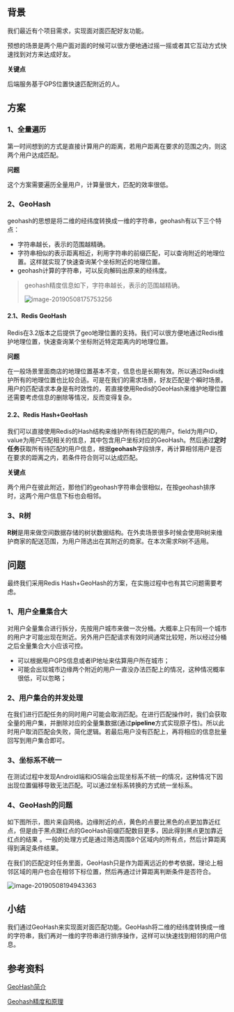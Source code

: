 ## 背景

我们最近有个项目需求，实现面对面匹配好友功能。

预想的场景是两个用户面对面的时候可以很方便地通过摇一摇或者其它互动方式快速找到对方来达成好友。

**关键点**

后端服务基于GPS位置快速匹配附近的人。

## 方案

### 1、全量遍历

第一时间想到的方式是直接计算用户的距离，若用户距离在要求的范围之内，则这两个用户达成匹配。

**问题**

这个方案需要遍历全量用户，计算量很大，匹配的效率很低。

### 2、GeoHash

geohash的思想是将二维的经纬度转换成一维的字符串，geohash有以下三个特点：

- 字符串越长，表示的范围越精确。
- 字符串相似的表示距离相近，利用字符串的前缀匹配，可以查询附近的地理位置。这样就实现了快速查询某个坐标附近的地理位置。
- geohash计算的字符串，可以反向解码出原来的经纬度。

> geohash精度信息如下，字符串越长，表示的范围越精确。
>
> ![image-20190508175753256](https://ws4.sinaimg.cn/large/006tNc79gy1g2u28vpjh4j30mz0evwkd.jpg)

#### 2.1、Redis GeoHash

Redis在3.2版本之后提供了geo地理位置的支持。我们可以很方便地通过Redis维护地理位置，快速查询某个坐标附近特定距离内的地理位置。

**问题**

在一般场景里面商店的地理位置基本不变，信息也是长期有效。所以通过Redis维护所有的地理位置也比较合适。可是在我们的需求场景，好友匹配是个瞬时场景。用户的匹配请求本身是有时效性的，若直接使用Redis的GeoHash来维护地理位置还需要考虑信息的删除等情况，反而变得复杂。

#### 2.2、Redis Hash+GeoHash

我们可以直接使用Redis的Hash结构来维护所有待匹配的用户。field为用户ID，value为用户匹配相关的信息，其中包含用户坐标对应的GeoHash。然后通过**定时任务**获取所有待匹配的用户信息，根据**geohash**字段排序，再计算相邻用户是否在要求的距离之内，若条件符合则可以达成匹配。

**关键点**

两个用户在彼此附近，那他们的geohash字符串会很相似，在按geohash排序时，这两个用户信息下标也会相邻。

### 3、R树

**R树**是用来做空间数据存储的树状数据结构。在外卖场景很多时候会使用R树来维护商家的配送范围，为用户筛选出在其附近的商家。在本次需求R树不适用。

## 问题

最终我们采用Redis Hash+GeoHash的方案，在实施过程中也有其它问题需要考虑。

### 1、用户全量集合大

对用户全量集合进行拆分，先按用户城市来做一次分桶。大概率上只有同一个城市的用户才可能出现在附近。另外用户匹配请求有效时间通常比较短，所以经过分桶之后全量集合大小应该可控。

- 可以根据用户GPS信息或者IP地址来估算用户所在城市；
- 可能会出现城市边缘两个附近的用户一直没办法匹配上的情况，这种情况概率很低，可以忽略；

### 2、用户集合的并发处理

在我们进行匹配任务的同时用户可能会取消匹配。在进行匹配操作时，我们会获取全量的用户集，并删除对应的全量集数据(通过**pipeline**方式实现原子性)。所以此时用户取消匹配会失败，简化逻辑。若最后用户没有匹配上，再将相应的信息批量回写到用户集合即可。

### 3、坐标系不统一

在测试过程中发现Android端和iOS端会出现坐标系不统一的情况，这种情况下因出现位置偏移导致无法匹配。可以通过坐标系转换的方式统一坐标系。

### 4、GeoHash的问题

如下图所示，图片来自网络。边缘附近的点，黄色的点要比黑色的点更加靠近红点，但是由于黑点跟红点的GeoHash前缀匹配数目更多，因此得到黑点更加靠近红点的结果 。一般的处理方式是通过筛选周围8个区域内的所有点，然后计算距离得到满足条件结果。

 在我们的匹配定时任务里面，GeoHash只是作为距离远近的参考依据，理论上相邻区域的用户也会在相邻下标位置，然后再通过计算距离判断条件是否符合。

![image-20190508194943363](https://ws4.sinaimg.cn/large/006tNc79gy1g2u5hjbfxbj30at0atabe.jpg)



## 小结

我们通过GeoHash来实现面对面匹配功能。GeoHash将二维的经纬度转换成一维的字符串，我们再对一维的字符串进行排序操作，这样可以快速找到相邻的用户信息。

## 参考资料

[GeoHash简介](https://blog.csdn.net/youhongaa/article/details/78816700)

[Geohash精度和原理](https://blog.csdn.net/u011497262/article/details/81210634)